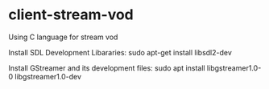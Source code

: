 # client-stream-vod
Using C language for stream vod

Install SDL Development Libararies:
sudo apt-get install libsdl2-dev


Install GStreamer and its development files:
sudo apt install libgstreamer1.0-0 libgstreamer1.0-dev